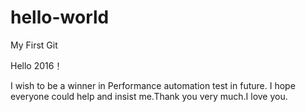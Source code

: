 # hello-world
My First Git

Hello 2016！

I wish to be a winner in Performance automation test in future. I hope everyone could help and insist me.Thank you very much.I love you.
